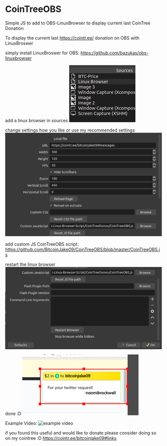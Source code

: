 # CoinTreeOBS
Simple JS to add to OBS-LinuxBrowser to display current last CoinTree Donation

To display the current last https://cointr.ee/ donation on OBS with LinuxBroswer

simply install LinuxBroswer for OBS: https://github.com/bazukas/obs-linuxbrowser

add a linux browser in sources
![add to sources](https://github.com/BitcoinJake09/CoinTreeOBS/blob/master/DocPics/LinuxBrowser-Sources.png?width=400&height=225)


change settings how you like or use my recommended settings
![settings](https://github.com/BitcoinJake09/CoinTreeOBS/blob/master/DocPics/LinuxBrowser-Settings.png?width=400&height=225)

add custom JS CoinTreeOBS script:
https://github.com/BitcoinJake09/CoinTreeOBS/blob/master/CoinTreeOBS.js

restart the linux browser
![restart](https://github.com/BitcoinJake09/CoinTreeOBS/blob/master/DocPics/LinuxBrowser-Restart.png?width=400&height=225)


done :D
![done](https://github.com/BitcoinJake09/CoinTreeOBS/blob/master/DocPics/LinuxBrowser-Dono.png?width=400&height=225)


Example Video:
![example video](https://www.youtube.com/watch?v=l2LBwKKK1s8)


if you found this useful and would like to donate please consider doing so on my cointree :D
https://cointr.ee/bitcoinjake09#links

